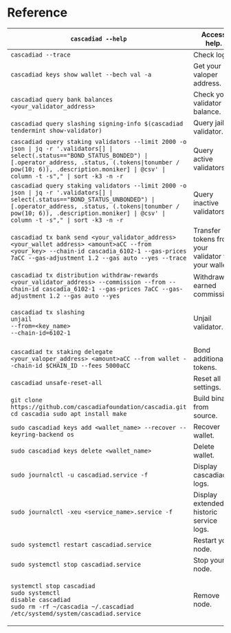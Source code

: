 # Reference

| `cascadiad --help`                                                                                                                                                                                                                                                 | Access help.                                        |
| ------------------------------------------------------------------------------------------------------------------------------------------------------------------------------------------------------------------------------------------------------------------ | --------------------------------------------------- |
| `cascadiad --trace`                                                                                                                                                                                                                                                | Check logs.                                         |
| `cascadiad keys show wallet --bech val -a`                                                                                                                                                                                                                         | Get your valoper address.                           |
| `cascadiad query bank balances <your_validator_address>`                                                                                                                                                                                                           | Check your validator balance.                       |
| `cascadiad query slashing signing-info $(cascadiad tendermint show-validator)`                                                                                                                                                                                     | Query jailed validator.                             |
| `cascadiad query staking validators --limit 2000 -o json \| jq -r '.validators[] \| select(.status=="BOND_STATUS_BONDED") \| [.operator_address, .status, (.tokens\|tonumber / pow(10; 6)), .description.moniker] \| @csv' \| column -t -s"," \| sort -k3 -n -r`   | Query active validators.                            |
| `cascadiad query staking validators --limit 2000 -o json \| jq -r '.validators[] \| select(.status=="BOND_STATUS_UNBONDED") \| [.operator_address, .status, (.tokens\|tonumber / pow(10; 6)), .description.moniker] \| @csv' \| column -t -s"," \| sort -k3 -n -r` | Query inactive validators.                          |
| `cascadiad tx bank send <your_validator_address> <your_wallet address> <amount>aCC --from <your_key> --chain-id cascadia_6102-1 --gas-prices 7aCC --gas-adjustment 1.2 --gas auto --yes --trace`                                                                   | Transfer tokens from your validator to your wallet. |
| `cascadiad tx distribution withdraw-rewards <your_validator_address> --commission --from --chain-id cascadia_6102-1 --gas-prices 7aCC --gas-adjustment 1.2 --gas auto --yes`                                                                                       | Withdraw earned commission.                         |
| <p><code>cascadiad tx slashing unjail</code><br><code>--from=&#x3C;key_name></code><br><code>--chain-id=6102-1</code></p>                                                                                                                                          | Unjail validator.                                   |
| `cascadiad tx staking delegate <your_valoper_address> <amount>aCC --from wallet --chain-id $CHAIN_ID --fees 5000aCC`                                                                                                                                               | Bond additional tokens.                             |
| `cascadiad unsafe-reset-all`                                                                                                                                                                                                                                       | Reset all settings.                                 |
| `git clone https://github.com/cascadiafoundation/cascadia.git cd cascadia sudo apt install make`                                                                                                                                                                   | Build binary from source.                           |
| `sudo cascadiad keys add <wallet_name> --recover --keyring-backend os`                                                                                                                                                                                             | Recover wallet.                                     |
| `sudo cascadiad keys delete <wallet_name>`                                                                                                                                                                                                                         | Delete wallet.                                      |
| `sudo journalctl -u cascadiad.service -f`                                                                                                                                                                                                                          | Display cascadiad logs.                             |
| `sudo journalctl -xeu <service_name>.service -f`                                                                                                                                                                                                                   | Display extended, historic service logs.            |
| `sudo systemctl restart cascadiad.service`                                                                                                                                                                                                                         | Restart your node.                                  |
| `sudo systemctl stop cascadiad.service`                                                                                                                                                                                                                            | Stop your node.                                     |
| <p><code>systemctl stop cascadiad</code><br><code>sudo systemctl disable cascadiad</code><br><code>sudo rm -rf ~/cascadia ~/.cascadiad /etc/systemd/system/cascadiad.service</code></p>                                                                            | Remove node.                                        |
